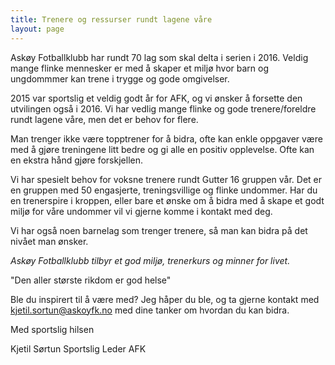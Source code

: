 ```yaml
---
title: Trenere og ressurser rundt lagene våre
layout: page
---
```


Askøy Fotballklubb har rundt 70 lag som skal delta i serien i 2016. 
Veldig mange flinke mennesker er med å skaper et miljø hvor barn og ungdommmer kan trene i trygge og gode omgivelser. 

2015 var sportslig et veldig godt år for AFK, og vi ønsker å forsette den utvilingen også i 2016. 
Vi har vedlig mange flinke og gode trenere/foreldre rundt lagene våre, men det er behov for flere. 

Man trenger ikke være topptrener for å bidra, ofte kan enkle oppgaver være med å gjøre treningene litt bedre og gi alle en positiv opplevelse. Ofte kan en ekstra hånd gjøre forskjellen.

Vi har spesielt behov for voksne trenere rundt Gutter 16 gruppen vår. Det er en gruppen med 50 engasjerte, treningsvillige og flinke undommer. 
Har du en trenerspire i kroppen, eller bare et ønske om å bidra med å skape et godt miljø for våre undommer vil vi gjerne komme i kontakt med deg.

Vi har også noen barnelag som trenger trenere, så man kan bidra på det nivået man ønsker. 

*Askøy Fotballklubb tilbyr et god miljø, trenerkurs og minner for livet.*

"Den aller største rikdom er god helse"

Ble du inspirert til å være med? Jeg håper du ble, og ta gjerne kontakt med kjetil.sortun@askoyfk.no med dine tanker om hvordan du kan bidra.


Med sportslig hilsen 

Kjetil Sørtun
Sportslig Leder
AFK

